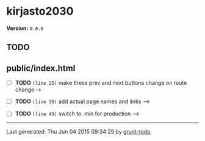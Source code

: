 # kirjasto2030

**Version:** `0.0.0`

## TODO

## public/index.html

-  [ ] **TODO** `(line 25)`  make these prev and next buttons change on route change-->
-  [ ] **TODO** `(line 30)`  add actual page names and links -->
-  [ ] **TODO** `(line 49)`  switch to .min for production -->


* * *

Last generated: Thu Jun 04 2015 09:34:25 by [grunt-todo](https://github.com/leny/grunt-todo).
